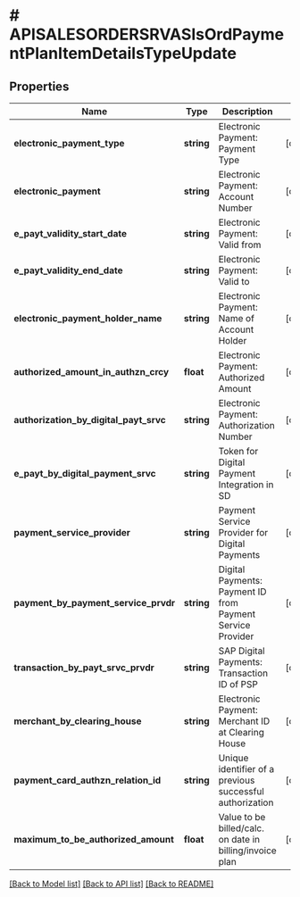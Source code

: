 # # APISALESORDERSRVASlsOrdPaymentPlanItemDetailsTypeUpdate

## Properties

Name | Type | Description | Notes
------------ | ------------- | ------------- | -------------
**electronic_payment_type** | **string** | Electronic Payment: Payment Type | [optional]
**electronic_payment** | **string** | Electronic Payment: Account Number | [optional]
**e_payt_validity_start_date** | **string** | Electronic Payment: Valid from | [optional]
**e_payt_validity_end_date** | **string** | Electronic Payment: Valid to | [optional]
**electronic_payment_holder_name** | **string** | Electronic Payment: Name of Account Holder | [optional]
**authorized_amount_in_authzn_crcy** | **float** | Electronic Payment: Authorized Amount | [optional]
**authorization_by_digital_payt_srvc** | **string** | Electronic Payment: Authorization Number | [optional]
**e_payt_by_digital_payment_srvc** | **string** | Token for Digital Payment Integration in SD | [optional]
**payment_service_provider** | **string** | Payment Service Provider for Digital Payments | [optional]
**payment_by_payment_service_prvdr** | **string** | Digital Payments: Payment ID from Payment Service Provider | [optional]
**transaction_by_payt_srvc_prvdr** | **string** | SAP Digital Payments: Transaction ID of PSP | [optional]
**merchant_by_clearing_house** | **string** | Electronic Payment: Merchant ID at Clearing House | [optional]
**payment_card_authzn_relation_id** | **string** | Unique identifier of a previous successful authorization | [optional]
**maximum_to_be_authorized_amount** | **float** | Value to be billed/calc. on date in billing/invoice plan | [optional]

[[Back to Model list]](../../README.md#models) [[Back to API list]](../../README.md#endpoints) [[Back to README]](../../README.md)
